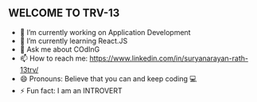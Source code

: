 ## WELCOME TO **TRV-13**

- 🔭 I’m currently working on Application Development
- 🌱 I’m currently learning React.JS
- 💬 Ask me about COdInG
- 📫 How to reach me: https://www.linkedin.com/in/suryanarayan-rath-13trv/
- 😄 Pronouns: Believe that you can and keep coding 💻
- ⚡ Fun fact: I am an INTROVERT
